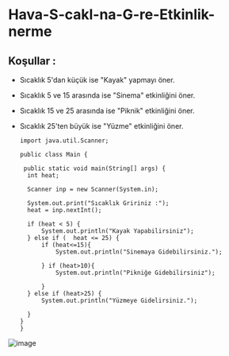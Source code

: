 # Hava-S-cakl-na-G-re-Etkinlik-nerme
## Koşullar :
* Sıcaklık 5'dan küçük ise "Kayak" yapmayı öner.
- Sıcaklık 5 ve 15 arasında ise "Sinema" etkinliğini öner.
- Sıcaklık 15 ve 25 arasında ise "Piknik" etkinliğini öner.
- Sıcaklık 25'ten büyük ise "Yüzme" etkinliğini öner.




      import java.util.Scanner;

      public class Main {

       public static void main(String[] args) {
        int heat;

        Scanner inp = new Scanner(System.in);

        System.out.print("Sıcaklık Gririniz :");
        heat = inp.nextInt();

        if (heat < 5) {
            System.out.println("Kayak Yapabilirsiniz");
        } else if (  heat <= 25) {
            if (heat<=15){
                System.out.println("Sinemaya Gidebilirsiniz.");

            } if (heat>10){
                System.out.println("Pikniğe Gidebilirsiniz");

            }
        } else if (heat>25) {
            System.out.println("Yüzmeye Gidelirsiniz.");

        }
      }
      }

![image](https://user-images.githubusercontent.com/107626332/179190078-fa71a0e8-a6c6-4150-9280-0f45088e2b88.png)
